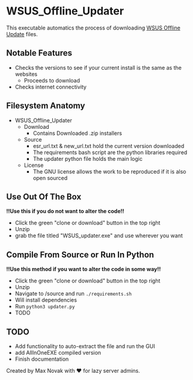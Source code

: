 # WSUS_Offline_Updater

This executable automatics the process of downloading [WSUS Offline Update][wsus] files.

## Notable Features

- Checks the versions to see if your current install is the same as the websites
    - Proceeds to download
- Checks internet connectivity

## Filesystem Anatomy
+ WSUS_Offline_Updater
    + Download
        + Contains Downloaded .zip installers
    + Source
        +  esr_url.txt & new_url.txt hold the current version downloaded
        +  The requirements bash script are the python libraries required
        +  The updater python file holds the main logic
    + License
        +  The GNU license allows the work to be reproduced if it is also open sourced
        
## Use Out Of The Box
**!!Use this if you do not want to alter the code!!**

- Click the green "clone or download" button in the top right
- Unzip
- grab the file titled "WSUS_updater.exe" and use wherever you want

## Compile From Source or Run In Python
**!!Use this method if you want to alter the code in some way!!**

- Click the green "clone or download" button in the top right
- Unzip
- Navigate to /source and run ```./requirements.sh```
 - Will install dependencies
- Run ```python3 updater.py```
- TODO

## TODO

- Add functionality to auto-extract the file and run the GUI
- add AllInOneEXE compiled version
- Finish documentation


Created by Max Novak with :heart: for lazy server admins.











[wsus]:     http://download.wsusoffline.net/
